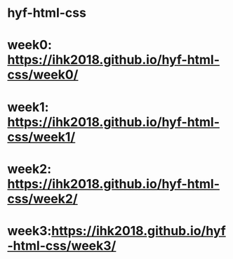 # hyf-html-css

# week0: https://ihk2018.github.io/hyf-html-css/week0/
# week1: https://ihk2018.github.io/hyf-html-css/week1/
# week2: https://ihk2018.github.io/hyf-html-css/week2/
# week3:https://ihk2018.github.io/hyf-html-css/week3/
